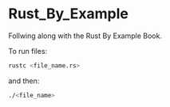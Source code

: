 # Rust_By_Example

Follwing along with the Rust By Example Book.

To run files:
```bash
rustc <file_name.rs>
```
and then:
```bash
./<file_name>
```

